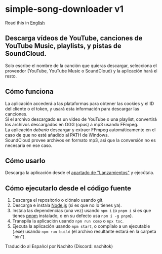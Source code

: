 # simple-song-downloader v1

Read this in [English](../README.md)

## Descarga vídeos de YouTube, canciones de YouTube Music, playlists, y pistas de SoundCloud.

Solo escribe el nombre de la canción que quieras descargar, selecciona el proveedor (YouTube, YouTube Music o SoundCloud) y la aplicación hará el resto.

## Cómo funciona

La aplicación accederá a las plataformas para obtener las cookies y el ID del cliente o el token, y usará esta información para descargar las canciones.\
Si el archivo descargado es un video de YouTube o una playlist, convertirá los archivos descargados en OGG (opus) a mp3 usando FFmpeg.\
La aplicación _debería_ descargar y extraer FFmpeg automáticamente en el caso de que no esté añadido al PATH de Windows.\
SoundCloud provee archivos en formato mp3, así que la conversión no es necesaria en ese caso.

## Cómo usarlo

Descarga la aplicación desde el [apartado de "Lanzamientos"](https://github.com/TheBrunoRM/simple-song-downloader/releases/) y ejecútala.

## Cómo ejecutarlo desde el código fuente

1. Descarga el repositorio o clónalo usando git.
2. Descarga e instala [Node.js](https://nodejs.org/) (si es que no lo tienes ya).
3. Instala las dependencias (una vez) usando `npm i` (o `pnpm i` si es que tienes [pnpm](https://pnpm.io/installation#using-npm) instalado, o en su defecto usa `npm i -g pnpm`).
4. Transpila la aplicación usando `npm run comp` o `npx tsc`.
5. Ejecuta la aplicación usando `npm start`, o compílalo a un ejecutable (.exe) usando `npm run build` (el archivo resultante estará en la carpeta "bin").

Traducido al Español por Nachito (Discord: nachitok)
